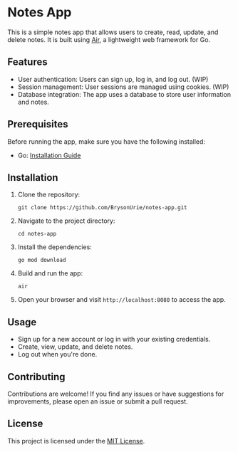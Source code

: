 # Notes App

This is a simple notes app that allows users to create, read, update, and delete notes. It is built using [Air](https://github.com/aofei/air), a lightweight web framework for Go.

## Features

- User authentication: Users can sign up, log in, and log out. (WIP)
- Session management: User sessions are managed using cookies. (WIP)
- Database integration: The app uses a database to store user information and notes.

## Prerequisites

Before running the app, make sure you have the following installed:

- Go: [Installation Guide](https://golang.org/doc/install)

## Installation

1. Clone the repository:

    ```shell
    git clone https://github.com/BrysonUrie/notes-app.git
    ```

2. Navigate to the project directory:

    ```shell
    cd notes-app
    ```

3. Install the dependencies:

    ```shell
    go mod download
    ```

4. Build and run the app:

    ```shell
    air
    ```

5. Open your browser and visit `http://localhost:8080` to access the app.

## Usage

- Sign up for a new account or log in with your existing credentials.
- Create, view, update, and delete notes.
- Log out when you're done.

## Contributing

Contributions are welcome! If you find any issues or have suggestions for improvements, please open an issue or submit a pull request.

## License

This project is licensed under the [MIT License](LICENSE).

